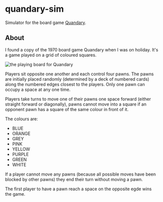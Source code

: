 # quandary-sim
Simulator for the board game [Quandary](https://boardgamegeek.com/boardgame/12319/quandary).

## About
I found a copy of the 1970 board game Quandary when I was on holiday. It's a game played on a grid of coloured squares.

![the playing board for Quandary][board]

Players sit opposite one another and each control four pawns. The pawns are initially placed randomly (determined by a deck of numbered cards) along the numbered edges closest to the players.
Only one pawn can occupy a space at any one time.

Players take turns to move one of their pawns one space forward (either straight forward or diagonally), pawns cannot move into a square if an opponent pawn has a square of the same colour in front of it.

The colours are:
* BLUE
* ORANGE
* GREY
* PINK
* YELLOW
* PURPLE
* GREEN
* WHITE

If a player cannot move any pawns (because all possible moves have been blocked by other pawns) they end their turn without moving a pawn.

The first player to have a pawn reach a space on the opposite egde wins the game.

[board]: https://github.com/Kimbsy/quandary-sim/blob/master/src/main/resources/IMG_20160917_155731.jpg?raw=true "This was the copy I played." 
